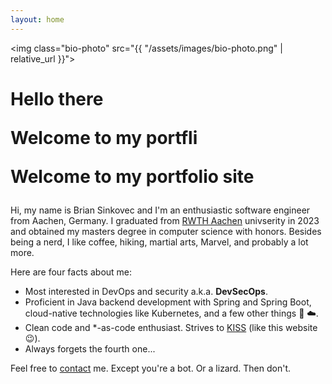 ```yaml
---
layout: home
---
```


<img class="bio-photo" src="{{ "/assets/images/bio-photo.png" | relative_url }}">
<div class="index-title">
    <h1>
        <div id="typed-strings">
            <p>Hello there</p>
            <p>Welcome to my portfli</p>
            <p>Welcome to my portfolio site</p>
        </div>
        <span id="typed"></span>
    </h1>
</div>

Hi, my name is Brian Sinkovec and I'm an enthusiastic software engineer from Aachen, Germany.
I graduated from [RWTH Aachen](https://rwth-aachen.de) univserity in 2023 and obtained my masters degree in computer science with honors.
Besides being a nerd, I like coffee, hiking, martial arts, Marvel, and probably a lot more.

Here are four facts about me:
* Most interested in DevOps and security a.k.a. **DevSecOps**.
* Proficient in Java backend development with Spring and Spring Boot, cloud-native technologies like Kubernetes, and a few other things :seedling: :cloud:.
* Clean code and *-as-code enthusiast. Strives to [KISS](https://en.wikipedia.org/wiki/KISS_principle) (like this website :wink:).
* Always forgets the fourth one...

Feel free to [contact](mailto:bsin1807@gmail.com) me.
Except you're a bot.
Or a lizard.
Then don't.
